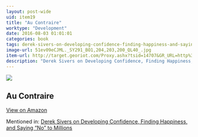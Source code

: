 ```yaml
---
layout: post-wide
uid: item19
title: "Au Contraire"
worktype: "Development"
date: 2016-08-03 01:01:01
categories: book
tags: derek-sivers-on-developing-confidence-finding-happiness-and-saying-“no”-to-millions
image-url: 51ev09eCJML._SY291_BO1,204,203,200_QL40_.jpg
item-url: http://target.georiot.com/Proxy.ashx?tsid=14707&GR_URL=http%3A%2F%2Fwww.amazon.com%2FAu-Contraire-Figuring-Out-French%2Fdp%2F1931930929%2F
description: "Derek Sivers on Developing Confidence, Finding Happiness, and Saying “No” to Millions"
---
```

<a href="http://target.georiot.com/Proxy.ashx?tsid=14707&GR_URL=http%3A%2F%2Fwww.amazon.com%2FAu-Contraire-Figuring-Out-French%2Fdp%2F1931930929%2F" target="blank"><img src="../../../../img/thumbs/51ev09eCJML._SY291_BO1,204,203,200_QL40_.jpg" class="prod-img"></a>
<h2>Au Contraire</h2>
<p><a class="btn btn-primary" href="http://target.georiot.com/Proxy.ashx?tsid=14707&GR_URL=http%3A%2F%2Fwww.amazon.com%2FAu-Contraire-Figuring-Out-French%2Fdp%2F1931930929%2F" target="blank">View on Amazon</a><p>
<p>Mentioned in: <a href="http://fourhourworkweek.com/2015/12/14/derek-sivers-on-developing-confidence-finding-happiness-and-saying-no-to-millions/" target="blank">Derek Sivers on Developing Confidence, Finding Happiness, and Saying “No” to Millions</a></p>
